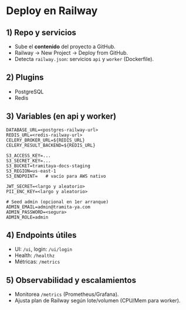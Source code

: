 # Deploy en Railway

## 1) Repo y servicios
- Sube el **contenido** del proyecto a GitHub.
- Railway → New Project → Deploy from GitHub.
- Detecta `railway.json`: servicios `api` y `worker` (Dockerfile).

## 2) Plugins
- PostgreSQL
- Redis

## 3) Variables (en **api** y **worker**)
```
DATABASE_URL=<postgres-railway-url>
REDIS_URL=<redis-railway-url>
CELERY_BROKER_URL=${REDIS_URL}
CELERY_RESULT_BACKEND=${REDIS_URL}

S3_ACCESS_KEY=...
S3_SECRET_KEY=...
S3_BUCKET=tramitaya-docs-staging
S3_REGION=us-east-1
S3_ENDPOINT=   # vacío para AWS nativo

JWT_SECRET=<largo y aleatorio>
PII_ENC_KEY=<largo y aleatorio>

# Seed admin (opcional en 1er arranque)
ADMIN_EMAIL=admin@tramita-ya.com
ADMIN_PASSWORD=<segura>
ADMIN_ROLE=admin
```

## 4) Endpoints útiles
- UI: `/ui`, login: `/ui/login`
- Health: `/healthz`
- Métricas: `/metrics`

## 5) Observabilidad y escalamientos
- Monitorea `/metrics` (Prometheus/Grafana).
- Ajusta plan de Railway según lote/volumen (CPU/Mem para worker).
